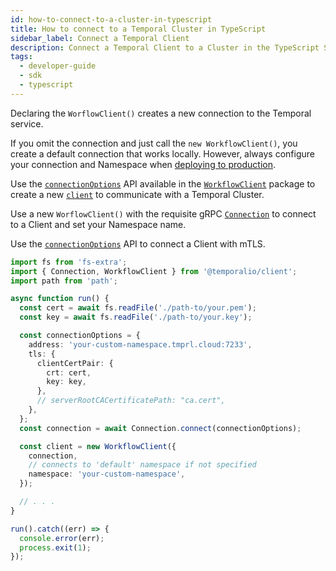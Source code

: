 ```yaml
---
id: how-to-connect-to-a-cluster-in-typescript
title: How to connect to a Temporal Cluster in TypeScript
sidebar_label: Connect a Temporal Client
description: Connect a Temporal Client to a Cluster in the TypeScript SDK.
tags:
  - developer-guide
  - sdk
  - typescript
---
```


Declaring the `WorflowClient()` creates a new connection to the Temporal service.

If you omit the connection and just call the `new WorkflowClient()`, you create a default connection that works locally.
However, always configure your connection and Namespace when [deploying to production](/typescript/security/#encryption-in-transit-with-mtls).

Use the [`connectionOptions`](https://typescript.temporal.io/api/interfaces/client.ConnectionOptions) API available in the [`WorkflowClient`](https://typescript.temporal.io/api/classes/client.WorkflowClient) package to create a new [`client`](https://typescript.temporal.io/api/namespaces/client/) to communicate with a Temporal Cluster.

Use a new `WorflowClient()` with the requisite gRPC [`Connection`](https://typescript.temporal.io/api/classes/client.Connection#service) to connect to a Client and set your Namespace name.

Use the [`connectionOptions`](https://typescript.temporal.io/api/interfaces/client.TLSConfig) API to connect a Client with mTLS.

```typescript
import fs from 'fs-extra';
import { Connection, WorkflowClient } from '@temporalio/client';
import path from 'path';

async function run() {
  const cert = await fs.readFile('./path-to/your.pem');
  const key = await fs.readFile('./path-to/your.key');

  const connectionOptions = {
    address: 'your-custom-namespace.tmprl.cloud:7233',
    tls: {
      clientCertPair: {
        crt: cert,
        key: key,
      },
      // serverRootCACertificatePath: "ca.cert",
    },
  };
  const connection = await Connection.connect(connectionOptions);

  const client = new WorkflowClient({
    connection,
    // connects to 'default' namespace if not specified
    namespace: 'your-custom-namespace',
  });

  // . . .
}

run().catch((err) => {
  console.error(err);
  process.exit(1);
});
```
